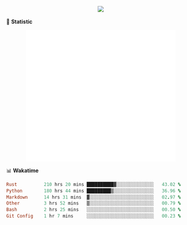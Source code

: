 <!-- https://github.com/DenverCoder1/readme-typing-svg -->
<p align="center">
<img src="https://readme-typing-svg.demolab.com?font=Orbitron&size=25&pause=1000&center=true&vCenter=true&random=false&width=600&lines=Welcome+to+my+GitHub+profile+page!" />


🌟 **Statistic**

<p align="center">
  <img width="400" align="top" src="https://github.com/fllesser/fllesser/blob/main/left.svg" />
  <img width="400" align="top" src="https://github.com/fllesser/fllesser/blob/main/right.svg" />
</p>


📊 **Wakatime**

<!--START_SECTION:waka-->

```ruby
Rust          210 hrs 20 mins ██████████▓░░░░░░░░░░░░░░   43.02 %
Python        180 hrs 44 mins █████████▒░░░░░░░░░░░░░░░   36.96 %
Markdown      14 hrs 31 mins  ▓░░░░░░░░░░░░░░░░░░░░░░░░   02.97 %
Other         3 hrs 52 mins   ▒░░░░░░░░░░░░░░░░░░░░░░░░   00.79 %
Bash          2 hrs 25 mins   ░░░░░░░░░░░░░░░░░░░░░░░░░   00.50 %
Git Config    1 hr 7 mins     ░░░░░░░░░░░░░░░░░░░░░░░░░   00.23 %
```

<!--END_SECTION:waka-->


